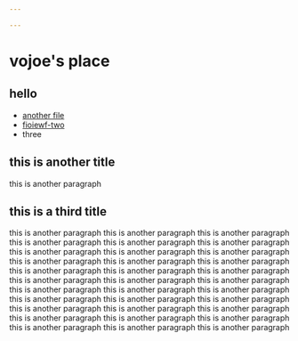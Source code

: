 ```yaml
---

---
```


# vojoe's place

## hello

* [another file](./AnotherDir/another_file.md)
* [fioiewf-two](./not-there)
* three


## this is another title

this is another paragraph


## this is a third title

this is another paragraph this is another paragraph this is another paragraph
this is another paragraph this is another paragraph this is another paragraph
this is another paragraph this is another paragraph this is another paragraph
this is another paragraph this is another paragraph this is another paragraph
this is another paragraph this is another paragraph this is another paragraph
this is another paragraph this is another paragraph this is another paragraph
this is another paragraph this is another paragraph this is another paragraph
this is another paragraph this is another paragraph this is another paragraph
this is another paragraph this is another paragraph this is another paragraph
this is another paragraph this is another paragraph this is another paragraph
this is another paragraph this is another paragraph this is another paragraph